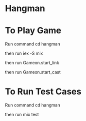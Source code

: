 # Hangman
# To Play Game
Run command cd hangman

then run iex -S mix

then run Gameon.start_link

then run Gameon.start_cast

# To Run Test Cases

Run command cd hangman

then run mix test
